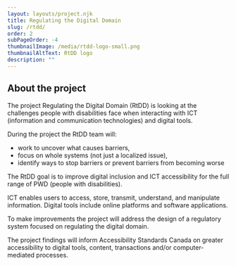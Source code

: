 ```yaml
---
layout: layouts/project.njk
title: Regulating the Digital Domain
slug: /rtdd/
order: 2
subPageOrder: -4
thumbnailImage: /media/rtdd-logo-small.png
thumbnailAltText: RtDD logo
description: ""
---
```

## A﻿bout the project

The project Regulating the Digital Domain (RtDD) is looking at the challenges people with disabilities face when interacting with ICT (information and communication technologies) and digital tools. 

During the project the RtDD team will:

* work to uncover what causes barriers, 
* focus on whole systems (not just a localized issue), 
* identify ways to stop barriers or prevent barriers from becoming worse 

The RtDD goal is to improve digital inclusion and ICT accessibility for the full range of PWD (people with disabilities).

ICT enables users to access, store, transmit, understand, and manipulate information. Digital tools include online platforms and software applications.

To make improvements the project will address the design of a regulatory system focused on regulating the digital domain.

The project findings will inform Accessibility Standards Canada on greater accessibility to digital tools, content, transactions and/or computer-mediated processes.